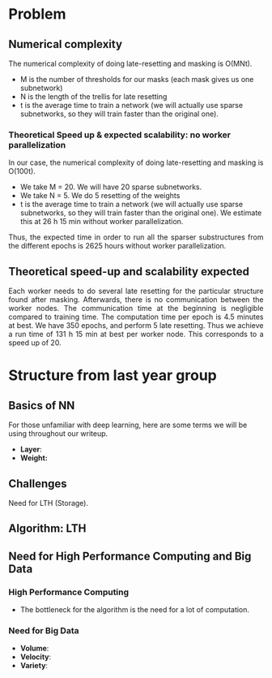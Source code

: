 # Problem

## Numerical complexity

The numerical complexity of doing late-resetting and masking is O(MNt). 

- M is the number of thresholds for our masks (each mask gives us one subnetwork)
- N is the length of the trellis for late resetting  
- t is the average time to train a network (we will actually use 
sparse subnetworks, so they will train faster than the original one).

### Theoretical Speed up & expected scalability: no worker parallelization

<p align="justify"> In our case, the numerical complexity of doing late-resetting and masking is O(100t). </p>

- We take M = 20. We will have 20 sparse subnetworks.
- We take N = 5. We do 5 resetting of the weights
- t is the average time to train a network (we will actually use sparse subnetworks, so they will train faster than the original one). We estimate this at 26 h 15 min without worker parallelization. 

<p align="justify"> Thus, the expected time in order to run all the sparser substructures from the different epochs is 
2625 hours without worker parallelization. </p>


## Theoretical speed-up and scalability expected


<p align="justify"> Each worker needs to do several late resetting for the particular structure found after masking. Afterwards, there is no communication between the worker nodes. The communication time at the beginning is negligible compared to training time. The computation time per epoch is 4.5 minutes at best. We have 350 epochs, and perform 5 late resetting. Thus we achieve a run time of 131 h 15 min at best per worker node. This corresponds to a speed up of 20. </p> 





# Structure from last year group

## Basics of NN

For those unfamiliar with deep learning, here are some terms we will be using throughout our writeup.

- **Layer**:  
- **Weight:** 


## Challenges

Need for LTH (Storage).

## Algorithm: LTH


## Need for High Performance Computing and Big Data

### High Performance Computing

- The bottleneck for the algorithm is the need for a lot of computation. 

### Need for Big Data

- **Volume**:  
- **Velocity**: 
- **Variety**: 
